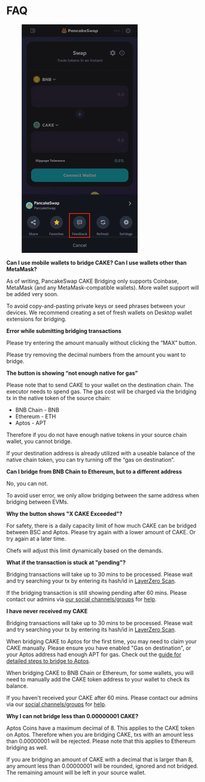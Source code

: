 # FAQ

<figure><img src="../../.gitbook/assets/image (32).png" alt=""><figcaption></figcaption></figure>

**Can I use mobile wallets to bridge CAKE? Can I use wallets other than MetaMask?**

As of writing, PancakeSwap CAKE Bridging only supports Coinbase, MetaMask (and any MetaMask-compatible wallets). More wallet support will be added very soon.

To avoid copy-and-pasting private keys or seed phrases between your devices. We recommend creating a set of fresh wallets on Desktop wallet extensions for bridging.



**Error while submitting bridging transactions**

Please try entering the amount manually without clicking the “MAX” button.

Please try removing the decimal numbers from the amount you want to bridge.



**The button is showing “not enough native for gas”**

Please note that to send CAKE to your wallet on the destination chain. The executor needs to spend gas. The gas cost will be charged via the bridging tx in the native token of the source chain:

* BNB Chain - BNB
* Ethereum - ETH
* Aptos - APT

Therefore if you do not have enough native tokens in your source chain wallet, you cannot bridge.

If your destination address is already utilized with a useable balance of the native chain token, you can try turning off the “gas on destination”.



**Can I bridge from BNB Chain to Ethereum, but to a different address**

No, you can not.

To avoid user error, we only allow bridging between the same address when bridging between EVMs.



**Why the button shows "X CAKE Exceeded"?**

For safety, there is a daily capacity limit of how much CAKE can be bridged between BSC and Aptos. Please try again with a lower amount of CAKE. Or try again at a later time.

Chefs will adjust this limit dynamically based on the demands.



**What if the transaction is stuck at "pending"?**

Bridging transactions will take up to 30 mins to be processed. Please wait and try searching your tx by entering its hash/id in [LayerZero Scan](https://layerzeroscan.com/).

If the bridging transaction is still showing pending after 60 mins. Please contact our admins via [our social channels/groups](../../contact-us/telegram.md) for [help](../../readme/help/).



**I have never received my CAKE**

Bridging transactions will take up to 30 mins to be processed. Please wait and try searching your tx by entering its hash/id in [LayerZero Scan](https://layerzeroscan.com/).

When bridging CAKE to Aptos for the first time, you may need to claim your CAKE manually. Please ensure you have enabled "Gas on destination", or your Aptos address had enough APT for gas. Check out the [guide for detailed steps to bridge to Aptos](aptos.md).

When bridging CAKE to BNB Chain or Ethereum, for some wallets, you will need to manually add the CAKE token address to your wallet to check its balance.

If you haven't received your CAKE after 60 mins. Please contact our admins via our [social channels/groups](../../contact-us/telegram.md) for [help](../../readme/help/).



**Why I can not bridge less than 0.00000001 CAKE?**

Aptos Coins have a maximum decimal of 8. This applies to the CAKE token on Aptos. Therefore when you are bridging CAKE, txs with an amount less than 0.00000001 will be rejected. Please note that this applies to Ethereum bridging as well.

If you are bridging an amount of CAKE with a decimal that is larger than 8, any amount less than 0.00000001 will be rounded, ignored and not bridged. The remaining amount will be left in your source wallet.
